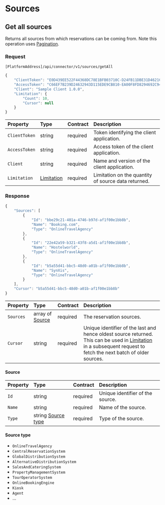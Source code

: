# Sources

## Get all sources

Returns all sources from which reservations can be coming from. Note this operation uses [Pagination](../guidelines/pagination.md).

### Request

`[PlatformAddress]/api/connector/v1/sources/getAll`

```javascript
{
    "ClientToken": "E0D439EE522F44368DC78E1BFB03710C-D24FB11DBE31D4621C4817E028D9E1D",
    "AccessToken": "C66EF7B239D24632943D115EDE9CB810-EA00F8FD8294692C940F6B5A8F9453D",
    "Client": "Sample Client 1.0.0",
    "Limitation": {
        "Count": 10,
        "Cursor": null
    }
}
```

| Property | Type | Contract | Description |
| :-- | :-- | :-- | :-- |
| `ClientToken` | string | required | Token identifying the client application. |
| `AccessToken` | string | required | Access token of the client application. |
| `Client` | string | required | Name and version of the client application. |
| `Limitation` | [Limitation](../guidelines/pagination.md#limitation) | required | Limitation on the quantity of source data returned. |

### Response

```javascript
{
    "Sources": [
        {
            "Id": "bbe29c21-401a-4746-b97d-af1f00e1bb8b",
            "Name": "Booking.com",
            "Type": "OnlineTravelAgency"
        },
        {
            "Id": "22e42a59-b321-43f8-a5d1-af1f00e1bb8b",
            "Name": "Hostelworld",
            "Type": "OnlineTravelAgency"
        },
        {
            "Id": "b5a55d41-bbc5-48d0-a01b-af1f00e1bb8b",
            "Name": "SynXis",
            "Type": "OnlineTravelAgency"
        }
    ],
    "Cursor": "b5a55d41-bbc5-48d0-a01b-af1f00e1bb8b"
}
```

| Property | Type | Contract | Description |
| :-- | :-- | :-- | :-- |
| `Sources` | array of [Source](#source) | required | The reservation sources. |
| `Cursor` | string | required | Unique identifier of the last and hence oldest source returned. This can be used in [Limitation](../guidelines/pagination.md#limitation) in a subsequent request to fetch the next batch of older sources. |

#### Source

| Property | Type | Contract | Description |
| :-- | :-- | :-- | :-- |
| `Id` | string | required | Unique identifier of the source. |
| `Name` | string | required | Name of the source. |
| `Type` | string [Source type](#source-type) | required | Type of the source. |


#### Source type

* `OnlineTravelAgency`
* `CentralReservationSystem`
* `GlobalDistributionSystem`
* `AlternativeDistributionSystem`
* `SalesAndCateringSystem`
* `PropertyManagementSystem`
* `TourOperatorSystem`
* `OnlineBookingEngine`
* `Kiosk`
* `Agent`
* ...